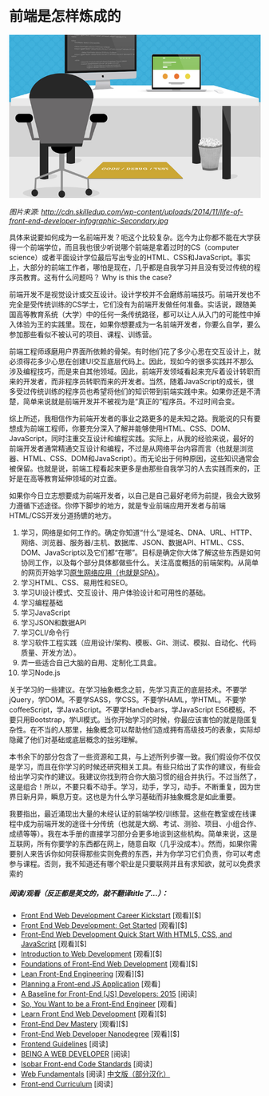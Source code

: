 # 前端是怎样炼成的

![](../images/making-fd.png "http://cdn.skilledup.com/wp-content/uploads/2014/11/life-of-front-end-developer-infographic-Secondary.jpg")

<cite>图片来源: <a href="http://cdn.skilledup.com/wp-content/uploads/2014/11/life-of-front-end-developer-infographic-Secondary.jpg">http://cdn.skilledup.com/wp-content/uploads/2014/11/life-of-front-end-developer-infographic-Secondary.jpg</a></cite>

具体来说要如何成为一名前端开发？呃这个比较复杂。迄今为止你都不能在大学获得一个前端学位，而且我也很少听说哪个前端是拿着过时的CS（computer science）或者平面设计学位最后写出专业的HTML、CSS和JavaScript。事实上，大部分的前端工作者，哪怕是现在，几乎都是自我学习并且没有受过传统的程序员教育。这有什么问题吗？ Why is this the case? 

前端开发不是视觉设计或交互设计。设计学校并不会磨练前端技巧。前端开发也不完全是受传统训练的CS学士，它们没有为前端开发做任何准备。实话说，跟随美国高等教育系统（大学）中的任何一条传统路径，都可以让人从入门的可能性中掉入体验为王的实践里。现在，如果你想要成为一名前端开发者，你要么自学，要么参加那些看似不被认可的项目、课程、训练营。

前端工程师琢磨用户界面所依赖的骨架。有时他们花了多少心思在交互设计上，就必须得花多少心思在创建UI交互底层代码上。因此，现如今的很多实践并不那么涉及编程技巧，而是来自其他领域。因此，前端开发领域看起来充斥着设计转职而来的开发者，而非程序员转职而来的开发者。当然，随着JavaScript的成长，很多受过传统训练的程序员也希望将他们的知识带到前端实践中来。如果你还是不清楚，简单来说就是前端开发并不被视为是“真正的”程序员。不过时间会变。

综上所述，我相信作为前端开发者的事业之路更多的是未知之路。我能说的只有要想成为前端工程师，你要充分深入了解并能够使用HTML、CSS、DOM、JavaScript，同时注重交互设计和编程实践。实际上，从我的经验来说，最好的前端开发者通常精通交互设计和编程，不过是从网络平台内容而言（也就是浏览器、HTML、CSS、DOM和JavaScript）。而无论出于何种原因，这些知识通常会被保留。也就是说，前端工程看起来更多是由那些自我学习的人去实践而来的，正好是在高等教育延伸领域的对立面。

如果你今日立志想要成为前端开发者，以自己是自己最好老师为前提，我会大致努力遵循下述途径。你停下脚步的地方，就是专业前端应用开发者与前端HTML/CSS开发分道扬镳的地方。

1. 学习，网络是如何工作的。确定你知道“什么”是域名、DNA、URL、HTTP、网络、浏览器、服务器/主机、数据库、JSON、数据API、HTML、CSS、DOM、JavaScript以及它们都“在哪”。目标是确定你大体了解这些东西是如何协同工作，以及每个部分具体都做些什么。关注高度概括的前端架构。从简单的网页开始学习[原生网络应用（也就是SPA）](https://blog.andyet.com/2015/01/22/native-web-apps)。
2. 学习HTML、CSS、易用性和SEO。
3. 学习UI设计模式、交互设计、用户体验设计和可用性的基础。
4. 学习编程基础
5. 学习JavaScript
6. 学习JSON和数据API
7. 学习CLI/命令行
8. 学习软件工程实践（应用设计/架构、模板、Git、测试、模拟、自动化、代码质量、开发方法）。
9. 弄一些适合自己大脑的自用、定制化工具盒。
10. 学习Node.js

关于学习的一些建议。在学习抽象概念之前，先学习真正的底层技术。不要学jQuery，学DOM。不要学SASS，学CSS。不要学HAML，学HTML。不要学coffeeScript，学JavaScript。不要学Handlebars，学JavaScript ES6模板。不要只用Bootstrap，学UI模式。当你开始学习的时候，你最应该害怕的就是隐匿复杂性。在不当的人那里，抽象概念可以帮助他们造成拥有高级技巧的表象，实际却隐藏了他们对基础或底层概念的拙劣理解。

本书余下的部分包含了一些资源和工具，与上述所列步骤一致。我们假设你不仅仅是学习，而且在你学习的时候还研究相关工具。有些只给出了实作的建议，有些会给出学习实作的建议。我建议你找到符合你大脑习惯的组合并执行。不过当然了，这是组合！所以，不要只看不动手。学习，动手，学习，动手。不断重复，因为世界日新月异，瞬息万变。这也是为什么学习基础而非抽象概念是如此重要。

我要指出，最近涌现出大量的未经认证的前端学校/训练营。这些在教室或在线课程中成为前端开发的途径十分传统（也就是大纲、考试、测验、项目、小组合作、成绩等等）。我在本手册的直接学习部分会更多地谈到这些机构。简单来说，这是互联网，所有你要学的东西都在网上，随意自取（几乎没成本）。然而，如果你需要别人来告诉你如何获得那些实则免费的东西，并为你学习它们负责，你可以考虑参与课程。否则，我不知道还有哪个职业是只要联网并且有求知欲，就可以免费求索的<!--regardless of ones academic record.-->

##### 阅读/观看（反正都是英文的，就不翻译title了…）：

* [Front End Web Development Career Kickstart](http://www.pluralsight.com/courses/front-end-web-development-career-kickstart) [观看][$]
* [Front End Web Development: Get Started](http://www.pluralsight.com/courses/front-end-web-development-get-started) [观看][$]
* [Front-End Web Development Quick Start With HTML5, CSS, and JavaScript](http://www.pluralsight.com/courses/front-end-web-app-html5-javascript-css) [观看][$]
* [Introduction to Web Development](https://frontendmasters.com/courses/web-development/) [观看][$]
* [Foundations of Front-End Web Development](https://www.udemy.com/foundations-of-front-end-development/) [观看][$]
* [Lean Front-End Engineering](https://frontendmasters.com/courses/lean-front-end-engineering/) [观看][$]
* [Planning a Front-end JS Application](https://www.youtube.com/watch?v=q4zEGkjTBFA) [观看]
* [A Baseline for Front-End [JS] Developers: 2015](http://rmurphey.com/blog/2015/03/23/a-baseline-for-front-end-developers-2015/) [阅读]
* [So, You Want to be a Front-End Engineer](https://www.youtube.com/watch?v=Lsg84NtJbmI) [观看]
* [Learn Front End Web Development](https://teamtreehouse.com/tracks/front-end-web-development) [观看][$]
* [Front-End Dev Mastery](https://mijingo.com/products/bundles/front-end-dev-mastery/) [观看][$]
* [Front-End Web Developer Nanodegree](https://www.udacity.com/course/front-end-web-developer-nanodegree--nd001) [观看][$]
* [Frontend Guidelines](https://github.com/bendc/frontend-guidelines) [阅读]
* [BEING A WEB DEVELOPER](http://www.yellowshoe.com.au/standards) [阅读]
* [Isobar Front-end Code Standards](http://isobar-idev.github.io/code-standards/) [阅读]
* [Web Fundamentals](https://developers.google.com/web/fundamentals) [阅读] [中文版（部分汉化）](https://developers.google.com/web/?hl=zh-cn)
* [Front-end Curriculum](https://gist.github.com/stevekinney/03027e71aac341af14a2) [阅读]